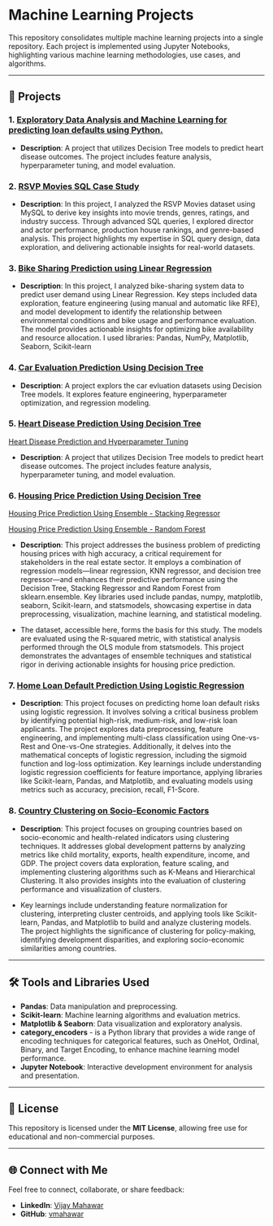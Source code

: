 # Machine Learning Projects

This repository consolidates multiple machine learning projects into a single repository. Each project is implemented using Jupyter Notebooks, highlighting various machine learning methodologies, use cases, and algorithms.

---

## 📂 Projects

### 1. [Exploratory Data Analysis and Machine Learning for predicting loan defaults using Python.](./credit-loan-default-eda/)
- **Description**: A project that utilizes Decision Tree models to predict heart disease outcomes. The project includes feature analysis, hyperparameter tuning, and model evaluation.

### 2. [RSVP Movies SQL Case Study](./rsvp-movies-sql-case-study/)
- **Description**: In this project, I analyzed the RSVP Movies dataset using MySQL to derive key insights into movie trends, genres, ratings, and industry success. Through advanced SQL queries, I explored director and actor performance, production house rankings, and genre-based analysis. This project highlights my expertise in SQL query design, data exploration, and delivering actionable insights for real-world datasets.

### 3. [Bike Sharing Prediction using Linear Regression](./bike-sharing-linear-regression/)
- **Description**: In this project, I analyzed bike-sharing system data to predict user demand using Linear Regression. Key steps included data exploration, feature engineering (using manual and automatic like RFE), and model development to identify the relationship between environmental conditions and bike usage and performance evaluation. The model provides actionable insights for optimizing bike availability and resource allocation. I used libraries: Pandas, NumPy, Matplotlib, Seaborn, Scikit-learn

### 4. [Car Evaluation Prediction Using Decision Tree](./car-evaluation-prediction-dt/)
- **Description**: A project explors the car evluation datasets using Decision Tree models. It explores feature engineering, hyperparameter optimization, and regression modeling.

### 5. [Heart Disease Prediction Using Decision Tree](./heart-disease-prediction-dt/)

[Heart Disease Prediction and Hyperparameter Tuning](./heart-disease-prediction-dt-hyperparameter-tuning/)
- **Description**: A project that utilizes Decision Tree models to predict heart disease outcomes. The project includes feature analysis, hyperparameter tuning, and model evaluation.

### 6. [Housing Price Prediction Using Decision Tree](./housing-price-prediction-dt/)

[Housing Price Prediction Using Ensemble - Stacking Regressor](./housing-price-prediction-ensemble/)

[Housing Price Prediction Using Ensemble - Random Forest](./housing-price-prediction-random-forest/)
- **Description**: This project addresses the business problem of predicting housing prices with high accuracy, a critical requirement for stakeholders in the real estate sector. It employs a combination of regression models—linear regression, KNN regressor, and decision tree regressor—and enhances their predictive performance using the Decision Tree, Stacking Regressor and Random Forest from sklearn.ensemble. Key libraries used include pandas, numpy, matplotlib, seaborn, Scikit-learn, and statsmodels, showcasing expertise in data preprocessing, visualization, machine learning, and statistical modeling.

- The dataset, accessible here, forms the basis for this study. The models are evaluated using the R-squared metric, with statistical analysis performed through the OLS module from statsmodels. This project demonstrates the advantages of ensemble techniques and statistical rigor in deriving actionable insights for housing price prediction.

### 7. [Home Loan Default Prediction Using Logistic Regression](./home-loan-default-prediction-logistic-regression/)
- **Description**: This project focuses on predicting home loan default risks using logistic regression. It involves solving a critical business problem by identifying potential high-risk, medium-risk, and low-risk loan applicants. The project explores data preprocessing, feature engineering, and implementing multi-class classification using One-vs-Rest and One-vs-One strategies. Additionally, it delves into the mathematical concepts of logistic regression, including the sigmoid function and log-loss optimization. Key learnings include understanding logistic regression coefficients for feature importance, applying libraries like Scikit-learn, Pandas, and Matplotlib, and evaluating models using metrics such as accuracy, precision, recall, F1-Score.

### 8. [Country Clustering on Socio-Economic Factors](./country-clustering-on-socio-economic-factor/)

- **Description**: This project focuses on grouping countries based on socio-economic and health-related indicators using clustering techniques. It addresses global development patterns by analyzing metrics like child mortality, exports, health expenditure, income, and GDP. The project covers data exploration, feature scaling, and implementing clustering algorithms such as K-Means and Hierarchical Clustering. It also provides insights into the evaluation of clustering performance and visualization of clusters. 

- Key learnings include understanding feature normalization for clustering, interpreting cluster centroids, and applying tools like Scikit-learn, Pandas, and Matplotlib to build and analyze clustering models. The project highlights the significance of clustering for policy-making, identifying development disparities, and exploring socio-economic similarities among countries.
---

## 🛠️ Tools and Libraries Used

- **Pandas**: Data manipulation and preprocessing.
- **Scikit-learn**: Machine learning algorithms and evaluation metrics.
- **Matplotlib & Seaborn**: Data visualization and exploratory analysis.
- **category_encoders** - is a Python library that provides a wide range of encoding techniques for categorical features, such as OneHot, Ordinal, Binary, and Target Encoding, to enhance machine learning model performance.
- **Jupyter Notebook**: Interactive development environment for analysis and presentation.

---

## 📜 License

This repository is licensed under the **MIT License**, allowing free use for educational and non-commercial purposes.

---

## 🌐 Connect with Me

Feel free to connect, collaborate, or share feedback:

- **LinkedIn**: [Vijay Mahawar](https://www.linkedin.com/in/vijay-mahawar)
- **GitHub**: [vmahawar](https://github.com/vmahawar)
